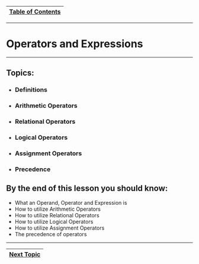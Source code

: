 |[Table of Contents](/00-Table-of-Contents.md)|
|---|

---

# Operators and Expressions

---

## Topics:

* ### Definitions
* ### Arithmetic Operators
* ### Relational Operators
* ### Logical Operators
* ### Assignment Operators
* ### Precedence

## By the end of this lesson you should know:

* What an Operand, Operator and Expression is
* How to utilize Arithmetic Operators
* How to utilize Relational Operators
* How to utilize Logical Operators
* How to utilize Assignment Operators
* The precedence of operators

---

|[Next Topic](/05_Operators_expressions/01_definitions.md)|
|---|

